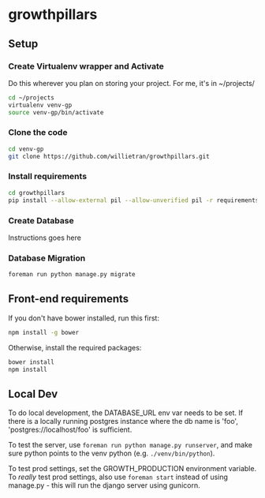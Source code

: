 # growthpillars

## Setup ##

### Create Virtualenv wrapper and Activate ###
Do this wherever you plan on storing your project. For me, it's in ~/projects/
```sh
cd ~/projects
virtualenv venv-gp
source venv-gp/bin/activate
```

### Clone the code ###
```sh
cd venv-gp
git clone https://github.com/willietran/growthpillars.git
```

### Install requirements ###
```sh
cd growthpillars
pip install --allow-external pil --allow-unverified pil -r requirements.txt
```

### Create Database ###
Instructions goes here

### Database Migration ###
```sh
foreman run python manage.py migrate
```

## Front-end requirements ##
If you don't have bower installed, run this first:

```sh
npm install -g bower
```

Otherwise, install the required packages:
```sh
bower install
npm install
```


## Local Dev ##

To do local development, the DATABASE_URL env var needs to be set. If there is
a locally running postgres instance where the db name is 'foo',
'postgres://localhost/foo' is sufficient.

To test the server, use `foreman run python manage.py runserver`, and make sure
python points to the venv python (e.g. `./venv/bin/python`).

To test prod settings, set the GROWTH_PRODUCTION environment variable. To
*really* test prod settings, also use `foreman start` instead of using
manage.py - this will run the django server using gunicorn.
